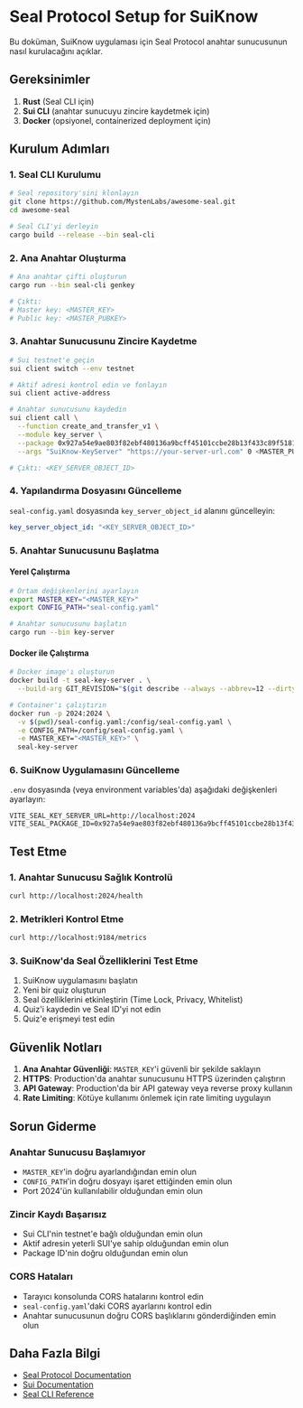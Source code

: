 # Seal Protocol Setup for SuiKnow

Bu doküman, SuiKnow uygulaması için Seal Protocol anahtar sunucusunun nasıl kurulacağını açıklar.

## Gereksinimler

1. **Rust** (Seal CLI için)
2. **Sui CLI** (anahtar sunucuyu zincire kaydetmek için)
3. **Docker** (opsiyonel, containerized deployment için)

## Kurulum Adımları

### 1. Seal CLI Kurulumu

```bash
# Seal repository'sini klonlayın
git clone https://github.com/MystenLabs/awesome-seal.git
cd awesome-seal

# Seal CLI'yi derleyin
cargo build --release --bin seal-cli
```

### 2. Ana Anahtar Oluşturma

```bash
# Ana anahtar çifti oluşturun
cargo run --bin seal-cli genkey

# Çıktı:
# Master key: <MASTER_KEY>
# Public key: <MASTER_PUBKEY>
```

### 3. Anahtar Sunucusunu Zincire Kaydetme

```bash
# Sui testnet'e geçin
sui client switch --env testnet

# Aktif adresi kontrol edin ve fonlayın
sui client active-address

# Anahtar sunucusunu kaydedin
sui client call \
  --function create_and_transfer_v1 \
  --module key_server \
  --package 0x927a54e9ae803f82ebf480136a9bcff45101ccbe28b13f433c89f5181069d682 \
  --args "SuiKnow-KeyServer" "https://your-server-url.com" 0 <MASTER_PUBKEY>

# Çıktı: <KEY_SERVER_OBJECT_ID>
```

### 4. Yapılandırma Dosyasını Güncelleme

`seal-config.yaml` dosyasında `key_server_object_id` alanını güncelleyin:

```yaml
key_server_object_id: "<KEY_SERVER_OBJECT_ID>"
```

### 5. Anahtar Sunucusunu Başlatma

#### Yerel Çalıştırma

```bash
# Ortam değişkenlerini ayarlayın
export MASTER_KEY="<MASTER_KEY>"
export CONFIG_PATH="seal-config.yaml"

# Anahtar sunucusunu başlatın
cargo run --bin key-server
```

#### Docker ile Çalıştırma

```bash
# Docker image'ı oluşturun
docker build -t seal-key-server . \
  --build-arg GIT_REVISION="$(git describe --always --abbrev=12 --dirty --exclude '*')"

# Container'ı çalıştırın
docker run -p 2024:2024 \
  -v $(pwd)/seal-config.yaml:/config/seal-config.yaml \
  -e CONFIG_PATH=/config/seal-config.yaml \
  -e MASTER_KEY="<MASTER_KEY>" \
  seal-key-server
```

### 6. SuiKnow Uygulamasını Güncelleme

`.env` dosyasında (veya environment variables'da) aşağıdaki değişkenleri ayarlayın:

```env
VITE_SEAL_KEY_SERVER_URL=http://localhost:2024
VITE_SEAL_PACKAGE_ID=0x927a54e9ae803f82ebf480136a9bcff45101ccbe28b13f433c89f5181069d682
```

## Test Etme

### 1. Anahtar Sunucusu Sağlık Kontrolü

```bash
curl http://localhost:2024/health
```

### 2. Metrikleri Kontrol Etme

```bash
curl http://localhost:9184/metrics
```

### 3. SuiKnow'da Seal Özelliklerini Test Etme

1. SuiKnow uygulamasını başlatın
2. Yeni bir quiz oluşturun
3. Seal özelliklerini etkinleştirin (Time Lock, Privacy, Whitelist)
4. Quiz'i kaydedin ve Seal ID'yi not edin
5. Quiz'e erişmeyi test edin

## Güvenlik Notları

1. **Ana Anahtar Güvenliği**: `MASTER_KEY`'i güvenli bir şekilde saklayın
2. **HTTPS**: Production'da anahtar sunucusunu HTTPS üzerinden çalıştırın
3. **API Gateway**: Production'da bir API gateway veya reverse proxy kullanın
4. **Rate Limiting**: Kötüye kullanımı önlemek için rate limiting uygulayın

## Sorun Giderme

### Anahtar Sunucusu Başlamıyor

- `MASTER_KEY`'in doğru ayarlandığından emin olun
- `CONFIG_PATH`'in doğru dosyayı işaret ettiğinden emin olun
- Port 2024'ün kullanılabilir olduğundan emin olun

### Zincir Kaydı Başarısız

- Sui CLI'nin testnet'e bağlı olduğundan emin olun
- Aktif adresin yeterli SUI'ye sahip olduğundan emin olun
- Package ID'nin doğru olduğundan emin olun

### CORS Hataları

- Tarayıcı konsolunda CORS hatalarını kontrol edin
- `seal-config.yaml`'daki CORS ayarlarını kontrol edin
- Anahtar sunucusunun doğru CORS başlıklarını gönderdiğinden emin olun

## Daha Fazla Bilgi

- [Seal Protocol Documentation](https://github.com/MystenLabs/awesome-seal)
- [Sui Documentation](https://docs.sui.io/)
- [Seal CLI Reference](https://github.com/MystenLabs/awesome-seal/blob/main/README.md)


